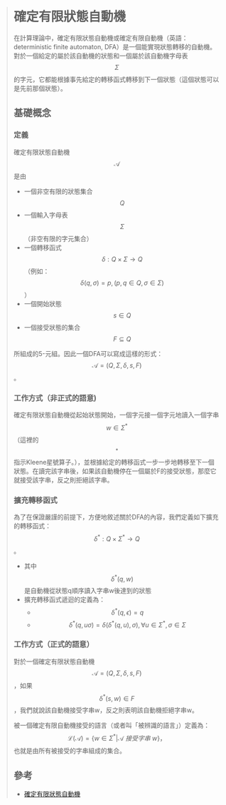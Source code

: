 ># 確定有限狀態自動機
>
>在計算理論中，確定有限狀態自動機或確定有限自動機（英語：deterministic finite automaton, DFA）是一個能實現狀態轉移的自動機。對於一個給定的屬於該自動機的狀態和一個屬於該自動機字母表 $$\Sigma$$ 的字元，它都能根據事先給定的轉移函式轉移到下一個狀態（這個狀態可以是先前那個狀態）。
>
>## 基礎概念
>
>### 定義
>
>確定有限狀態自動機 $${\mathcal {A}}$$ 是由
>
>* 一個非空有限的狀態集合 $$Q$$
>* 一個輸入字母表 $$\Sigma$$ （非空有限的字元集合）
>* 一個轉移函式 $$\delta :Q\times \Sigma \rightarrow Q$$（例如： $$\delta \left(q,\sigma \right)=p,\left(p,q\in Q,\sigma \in \Sigma \right)$$）
>* 一個開始狀態 $$s\in Q$$
>* 一個接受狀態的集合 $$F\subseteq Q$$
>
>所組成的5-元組。因此一個DFA可以寫成這樣的形式： $${\mathcal  {A}}=\left(Q,\Sigma ,\delta ,s,F\right)$$。
>
>### 工作方式（非正式的語意)
>
>確定有限狀態自動機從起始狀態開始，一個字元接一個字元地讀入一個字串 $$w\in \Sigma ^{*}$$（這裡的 $${}^{*}$$指示Kleene星號算子。），並根據給定的轉移函式一步一步地轉移至下一個狀態。在讀完該字串後，如果該自動機停在一個屬於F的接受狀態，那麼它就接受該字串，反之則拒絕該字串。
>
>### 擴充轉移函式
>
>為了在保證嚴謹的前提下，方便地敘述關於DFA的內容，我們定義如下擴充的轉移函式：$$\delta ^{*}:Q\times \Sigma ^{*}\rightarrow Q$$。
>
>* 其中$$\delta ^{*}\left(q,w\right)$$是自動機從狀態q順序讀入字串w後達到的狀態
>* 擴充轉移函式遞迴的定義為：
>    * $$\delta ^{*}\left(q,\epsilon \right)=q$$
>    * $$ \delta ^{*}\left(q,u\sigma \right)=\delta (\delta ^{*}(q,u),\sigma ),\forall u\in \Sigma ^{*},\sigma \in \Sigma $$
>
>### 工作方式（正式的語意）
>
>對於一個確定有限狀態自動機 $${\mathcal  {A}}=\left(Q,\Sigma ,\delta ,s,F\right)$$，如果 $$ \delta ^{*}\left(s,w\right)\in F$$，我們就說該自動機接受字串w，反之則表明該自動機拒絕字串w。
>
>被一個確定有限自動機接受的語言（或者叫「被辨識的語言」）定義為： $${\mathcal  {L}}({\mathcal  {A}})=\{w\in \Sigma ^{*}|{\mathcal  {A}}~接受字串 ~w\}，$$也就是由所有被接受的字串組成的集合。
>
>## 參考
>
>* [確定有限狀態自動機](https://zh.wikipedia.org/wiki/確定有限狀態自動機)
